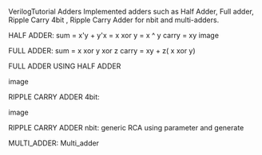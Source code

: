 VerilogTutorial
Adders
Implemented adders such as Half Adder, Full adder, Ripple Carry 4bit , Ripple Carry Adder for nbit and multi-adders.

HALF ADDER: sum = x'y + y'x = x xor y = x ^ y carry = xy image

FULL ADDER: sum = x xor y xor z carry = xy + z( x xor y)

FULL ADDER USING HALF ADDER

image

RIPPLE CARRY ADDER 4bit:

image

RIPPLE CARRY ADDER nbit: generic RCA using parameter and generate

MULTI_ADDER:
Multi_adder

